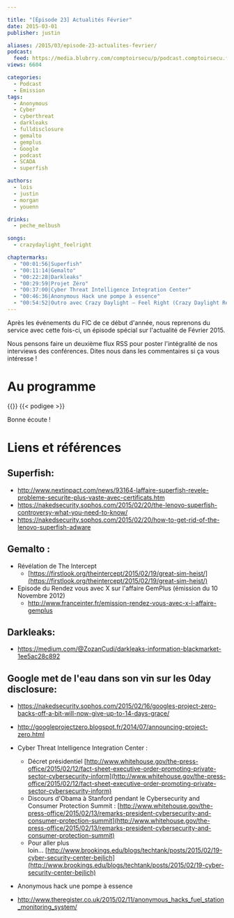 ```yaml
---

title: "[Épisode 23] Actualités Février"
date: 2015-03-01
publisher: justin

aliases: /2015/03/episode-23-actualites-fevrier/
podcast:
  feed: https://media.blubrry.com/comptoirsecu/p/podcast.comptoirsecu.fr/CSEC.EP23.2015-03-01.ACTU_FEV2015.mp3
views: 6604

categories:
  - Podcast
  - Emission
tags:
  - Anonymous
  - Cyber
  - cyberthreat
  - darkleaks
  - fulldisclosure
  - gemalto
  - gemplus
  - Google
  - podcast
  - SCADA
  - superfish

authors:
  - lois
  - justin
  - morgan
  - youenn

drinks:
  - peche_melbush

songs:
  - crazydaylight_feelright

chaptermarks:
  - "00:01:56|Superfish"
  - "00:11:14|Gemalto"
  - "00:22:28|Darkleaks"
  - "00:29:59|Projet Zéro"
  - "00:37:00|Cyber Threat Intelligence Integration Center"
  - "00:46:36|Anonymous Hack une pompe à essence"
  - "00:54:52|Outro avec Crazy Daylight – Feel Right (Crazy Daylight Refunk)"
---
```


Après les événements du FIC de ce début d'année, nous reprenons du service avec cette fois-ci, un épisode spécial sur l'actualité de Février 2015.

Nous pensons faire un deuxième flux RSS pour poster l'intégralité de nos interviews des conférences. Dites nous dans les commentaires si ça vous intéresse !

# Au programme

{{<chaptermarks>}}
{{< podigee >}}

Bonne écoute !

# Liens et références

## Superfish:

- <http://www.nextinpact.com/news/93164-laffaire-superfish-revele-probleme-securite-plus-vaste-avec-certificats.htm>
- <https://nakedsecurity.sophos.com/2015/02/20/the-lenovo-superfish-controversy-what-you-need-to-know/>
- <https://nakedsecurity.sophos.com/2015/02/20/how-to-get-rid-of-the-lenovo-superfish-adware>


## Gemalto :

- Révélation de The Intercept
  - [https://firstlook.org/theintercept/2015/02/19/great-sim-heist/](https://firstlook.org/theintercept/2015/02/19/great-sim-heist/)
- Episode du Rendez vous avec X sur l'affaire GemPlus (émission du 10 Novembre 2012)
  - <http://www.franceinter.fr/emission-rendez-vous-avec-x-l-affaire-gemplus>


## Darkleaks:

- <https://medium.com/@ZozanCudi/darkleaks-information-blackmarket-1ee5ac28c892>

## Google met de l'eau dans son vin sur les 0day disclosure:

- <https://nakedsecurity.sophos.com/2015/02/16/googles-project-zero-backs-off-a-bit-will-now-give-up-to-14-days-grace/>
- <http://googleprojectzero.blogspot.fr/2014/07/announcing-project-zero.html>


- Cyber Threat Intelligence Integration Center :
  - Décret présidentiel [http://www.whitehouse.gov/the-press-office/2015/02/12/fact-sheet-executive-order-promoting-private-sector-cybersecurity-inform](http://www.whitehouse.gov/the-press-office/2015/02/12/fact-sheet-executive-order-promoting-private-sector-cybersecurity-inform)
  - Discours d'Obama à Stanford pendant le Cybersecurity and Consumer Protection Summit : [http://www.whitehouse.gov/the-press-office/2015/02/13/remarks-president-cybersecurity-and-consumer-protection-summit](http://www.whitehouse.gov/the-press-office/2015/02/13/remarks-president-cybersecurity-and-consumer-protection-summit)
  - Pour aller plus loin... [http://www.brookings.edu/blogs/techtank/posts/2015/02/19-cyber-security-center-bejlich](http://www.brookings.edu/blogs/techtank/posts/2015/02/19-cyber-security-center-bejlich)
-  Anonymous hack une pompe à essence
  - <http://www.theregister.co.uk/2015/02/11/anonymous_hacks_fuel_station_monitoring_system/>
